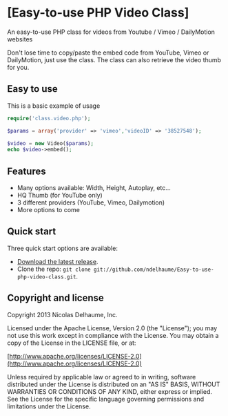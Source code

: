 [Easy-to-use PHP Video Class]
===========================

An easy-to-use PHP class for videos from Youtube / Vimeo / DailyMotion websites

Don't lose time to copy/paste the embed code from YouTube, Vimeo or DailyMotion, just use the class. 
The class can also retrieve the video thumb for you.



## Easy to use ##
This is a basic example of usage 
```PHP 
require('class.video.php');

$params = array('provider' => 'vimeo','videoID' => '38527548');

$video = new Video($params); 
echo $video->embed();
```


## Features ##
- Many options available: Width, Height, Autoplay, etc...
- HQ Thumb (for YouTube only)
- 3 different providers (YouTube, Vimeo, Dailymotion)
- More options to come


## Quick start

Three quick start options are available:

* [Download the latest release](https://github.com/ndelhaume/Easy-to-use-php-video-class/zipball/master).
* Clone the repo: `git clone git://github.com/ndelhaume/Easy-to-use-php-video-class.git`.


## Copyright and license

Copyright 2013 Nicolas Delhaume, Inc.

Licensed under the Apache License, Version 2.0 (the "License");
you may not use this work except in compliance with the License.
You may obtain a copy of the License in the LICENSE file, or at:

  [http://www.apache.org/licenses/LICENSE-2.0](http://www.apache.org/licenses/LICENSE-2.0)

Unless required by applicable law or agreed to in writing, software
distributed under the License is distributed on an "AS IS" BASIS,
WITHOUT WARRANTIES OR CONDITIONS OF ANY KIND, either express or implied.
See the License for the specific language governing permissions and
limitations under the License.
